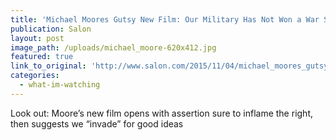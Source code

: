 ```yaml
---
title: 'Michael Moores Gutsy New Film: Our Military Has Not Won a War Since World War Ii'
publication: Salon
layout: post
image_path: /uploads/michael_moore-620x412.jpg
featured: true
link_to_original: 'http://www.salon.com/2015/11/04/michael_moores_gutsy_new_film_our_military_has_not_won_a_war_since_world_war_ii/'
categories:
  - what-im-watching
---
```


Look out: Moore’s new film opens with assertion sure to inflame the right, then suggests we “invade” for good ideas
